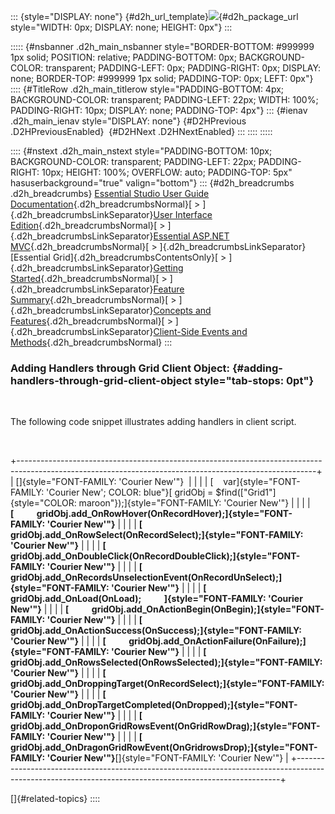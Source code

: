 ::: {style="DISPLAY: none"}
[](ms-xhelp:///?Id=d2h_url_template){#d2h_url_template}![](!package_url!){#d2h_package_url style="WIDTH: 0px; DISPLAY: none; HEIGHT: 0px"}
:::

::::: {#nsbanner .d2h_main_nsbanner style="BORDER-BOTTOM: #999999 1px solid; POSITION: relative; PADDING-BOTTOM: 0px; BACKGROUND-COLOR: transparent; PADDING-LEFT: 0px; PADDING-RIGHT: 0px; DISPLAY: none; BORDER-TOP: #999999 1px solid; PADDING-TOP: 0px; LEFT: 0px"}
:::: {#TitleRow .d2h_main_titlerow style="PADDING-BOTTOM: 4px; BACKGROUND-COLOR: transparent; PADDING-LEFT: 22px; WIDTH: 100%; PADDING-RIGHT: 10px; DISPLAY: none; PADDING-TOP: 4px"}
::: {#ienav .d2h_main_ienav style="DISPLAY: none"}
[](ms-xhelp:///?Id=46fa805d-7bc5-4e1d-9efe-50949e2973f9){#D2HPrevious .D2HPreviousEnabled}  [](ms-xhelp:///?Id=01f6accd-1877-4336-8c77-8037d7c5dfe8){#D2HNext .D2HNextEnabled}
:::
::::
:::::

:::: {#nstext .d2h_main_nstext style="PADDING-BOTTOM: 10px; BACKGROUND-COLOR: transparent; PADDING-LEFT: 22px; PADDING-RIGHT: 10px; HEIGHT: 100%; OVERFLOW: auto; PADDING-TOP: 5px" hasuserbackground="true" valign="bottom"}
::: {#d2h_breadcrumbs .d2h_breadcrumbs}
[Essential Studio User Guide Documentation](ms-xhelp:///?Id=12457748-09e3-4d74-a240-8e049cedf030){.d2h_breadcrumbsNormal}[ \> ]{.d2h_breadcrumbsLinkSeparator}[User Interface Edition](ms-xhelp:///?Id=c29296b7-531c-413b-a0ec-488ca1f7f669){.d2h_breadcrumbsNormal}[ \> ]{.d2h_breadcrumbsLinkSeparator}[Essential ASP.NET MVC](ms-xhelp:///?Id=4b14e7d1-65c4-4f67-b1aa-2c37709905a5){.d2h_breadcrumbsNormal}[ \> ]{.d2h_breadcrumbsLinkSeparator}[Essential Grid]{.d2h_breadcrumbsContentsOnly}[ \> ]{.d2h_breadcrumbsLinkSeparator}[Getting Started](ms-xhelp:///?Id=c7ed3902-b25b-4170-be58-1d3d0b57748a){.d2h_breadcrumbsNormal}[ \> ]{.d2h_breadcrumbsLinkSeparator}[Feature Summary](ms-xhelp:///?Id=1923e679-441a-44e0-9bca-e0e50988a857){.d2h_breadcrumbsNormal}[ \> ]{.d2h_breadcrumbsLinkSeparator}[Concepts and Features](ms-xhelp:///?Id=4a1657fa-4756-42b9-9153-aebf5dcfc503){.d2h_breadcrumbsNormal}[ \> ]{.d2h_breadcrumbsLinkSeparator}[Client-Side Events and Methods](ms-xhelp:///?Id=a04b3f42-5102-444d-9d48-83d2d985ac5d){.d2h_breadcrumbsNormal}
:::

### Adding Handlers through Grid Client Object: {#adding-handlers-through-grid-client-object style="tab-stops: 0pt"}

 

The following code snippet illustrates adding handlers in client script.

 

+--------------------------------------------------------------------------------------------------------------------------------------------------------+
| []{style="FONT-FAMILY: 'Courier New'"}                                                                                                                 |
|                                                                                                                                                        |
| [    var]{style="FONT-FAMILY: 'Courier New'; COLOR: blue"}[ gridObj = \$find([\"Grid1\"]{style="COLOR: maroon"});]{style="FONT-FAMILY: 'Courier New'"} |
|                                                                                                                                                        |
| **[           gridObj.add_OnRowHover(OnRecordHover);]{style="FONT-FAMILY: 'Courier New'"}**                                                            |
|                                                                                                                                                        |
| **[           gridObj.add_OnRowSelect(OnRecordSelect);]{style="FONT-FAMILY: 'Courier New'"}**                                                          |
|                                                                                                                                                        |
| **[           gridObj.add_OnDoubleClick(OnRecordDoubleClick);]{style="FONT-FAMILY: 'Courier New'"}**                                                   |
|                                                                                                                                                        |
| **[           gridObj.add_OnRecordsUnselectionEvent(OnRecordUnSelect);]{style="FONT-FAMILY: 'Courier New'"}**                                          |
|                                                                                                                                                        |
| **[           gridObj.add_OnLoad(OnLoad);           ]{style="FONT-FAMILY: 'Courier New'"}**                                                            |
|                                                                                                                                                        |
| **[           gridObj.add_OnActionBegin(OnBegin);]{style="FONT-FAMILY: 'Courier New'"}**                                                               |
|                                                                                                                                                        |
| **[           gridObj.add_OnActionSuccess(OnSuccess);]{style="FONT-FAMILY: 'Courier New'"}**                                                           |
|                                                                                                                                                        |
| **[           gridObj.add_OnActionFailure(OnFailure);]{style="FONT-FAMILY: 'Courier New'"}**                                                           |
|                                                                                                                                                        |
| **[           gridObj.add_OnRowsSelected(OnRowsSelected);]{style="FONT-FAMILY: 'Courier New'"}**                                                       |
|                                                                                                                                                        |
| **[           gridObj.add_OnDroppingTarget(OnRecordSelect);]{style="FONT-FAMILY: 'Courier New'"}**                                                     |
|                                                                                                                                                        |
| **[           gridObj.add_OnDropTargetCompleted(OnDropped);]{style="FONT-FAMILY: 'Courier New'"}**                                                     |
|                                                                                                                                                        |
| **[           gridObj.add_OnDroponGridRowsEvent(OnGridRowDrag);]{style="FONT-FAMILY: 'Courier New'"}**                                                 |
|                                                                                                                                                        |
| **[           gridObj.add_OnDragonGridRowEvent(OnGridrowsDrop);]{style="FONT-FAMILY: 'Courier New'"}**[]{style="FONT-FAMILY: 'Courier New'"}           |
+--------------------------------------------------------------------------------------------------------------------------------------------------------+

[]{#related-topics}
::::
